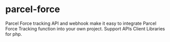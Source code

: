 # parcel-force
Parcel Force tracking API and webhook make it easy to integrate Parcel Force Tracking function into your own project. Support APIs Client Libraries for php.
